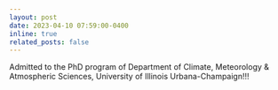 ```yaml
---
layout: post
date: 2023-04-10 07:59:00-0400
inline: true
related_posts: false
---
```


Admitted to the PhD program of Department of Climate, Meteorology & Atmospheric Sciences, University of Illinois Urbana-Champaign!!! 
